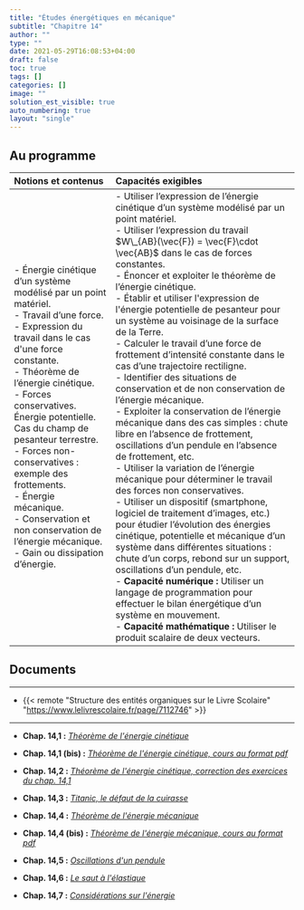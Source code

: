 ```yaml
---
title: "Études énergétiques en mécanique"
subtitle: "Chapitre 14"
author: ""
type: ""
date: 2021-05-29T16:08:53+04:00
draft: false
toc: true
tags: []
categories: []
image: ""
solution_est_visible: true
auto_numbering: true
layout: "single"
---
```



## Au programme

| Notions et contenus | Capacités exigibles |
|:----|:----|
| - Énergie cinétique d’un système modélisé par un point matériel.<br />- Travail d’une force.<br />- Expression du travail dans le cas d'une force constante.<br />- Théorème de l’énergie cinétique.<br />- Forces conservatives. Énergie potentielle. Cas du champ de pesanteur terrestre.<br />- Forces non-conservatives : exemple des frottements.<br />- Énergie mécanique.<br />- Conservation et non conservation de l’énergie mécanique.<br />- Gain ou dissipation d’énergie.  | - Utiliser l’expression de l’énergie cinétique d’un système modélisé par un point matériel.<br />- Utiliser l’expression du travail $W\_{AB}(\vec{F}) = \vec{F}\cdot \vec{AB}$ dans le cas de forces constantes.<br />- Énoncer et exploiter le théorème de l’énergie cinétique.<br />- Établir et utiliser l'expression de l'énergie potentielle de pesanteur pour un système au voisinage de la surface de la Terre.<br />- Calculer le travail d’une force de frottement d’intensité constante dans le cas d’une trajectoire rectiligne.<br />- Identifier des situations de conservation et de non conservation de l’énergie mécanique.<br />- Exploiter la conservation de l’énergie mécanique dans des cas simples : chute libre en l’absence de frottement, oscillations d’un pendule en l’absence de frottement, etc.<br />- Utiliser la variation de l’énergie mécanique pour déterminer le travail des forces non conservatives.<br />- Utiliser un dispositif (smartphone, logiciel de traitement d’images, etc.) pour étudier l’évolution des énergies cinétique, potentielle et mécanique d’un système dans différentes situations : chute d’un corps, rebond sur un support, oscillations d’un pendule, etc.<br />- **Capacité numérique :** Utiliser un langage de programmation pour effectuer le bilan énergétique d’un système en mouvement.<br />- **Capacité mathématique :** Utiliser le produit scalaire de deux vecteurs. |

## Documents

----

- {{< remote "Structure des entités organiques sur le Livre Scolaire" "https://www.lelivrescolaire.fr/page/7112746" >}}

----

- **Chap. 14,1 :** [*Théorème de l'énergie cinétique*](https://www.icloud.com/keynote/0vrdVPsTvTz1BqyCbzXIC6aKw)

- **Chap. 14,1 (bis) :** [*Théorème de l'énergie cinétique, cours au format pdf*](/premieres-pc/chap-14/chap-14-1/chap-14-01.pdf)

- **Chap. 14,2 :** [*Théorème de l'énergie cinétique, correction des exercices du chap. 14,1*](/premieres-pc/chap-14/chap-14-2/chap-14-02.pdf)

- **Chap. 14,3 :** [*Titanic, le défaut de la cuirasse*](/premieres-pc/chap-14/chap-14-3/Chap-14-03.html)

- **Chap. 14,4 :** [*Théorème de l'énergie mécanique*](https://www.icloud.com/keynote/0--YjnLfb46br8c5mueM11SjQ)

- **Chap. 14,4 (bis) :** [*Théorème de l'énergie mécanique, cours au format pdf*](/premieres-pc/chap-14/chap-14-4/Chap-14-04.pdf)

- **Chap. 14,5 :** [*Oscillations d'un pendule*](/premieres-pc/chap-14/chap-14-5/Chap-14-05.html)

- **Chap. 14,6 :** [*Le saut à l'élastique*](/premieres-pc/chap-14/chap-14-6/Chap-14-06.html)

- **Chap. 14,7 :** [*Considérations sur l'énergie*](/premieres-pc/chap-14/chap-14-7/Chap-14-07.html)